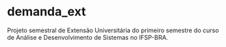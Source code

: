 # demanda_ext
Projeto semestral de Extensão Universitária do primeiro semestre do curso de Análise e Desenvolvimento de Sistemas no IFSP-BRA.
